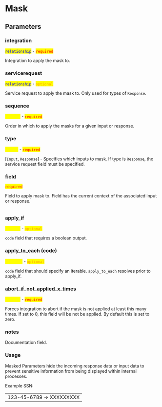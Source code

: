 # Mask

## Parameters

### integration

<mark style="color:blue;">`relationship`</mark> <mark style="color:blue;"></mark><mark style="color:blue;"></mark> - <mark style="color:red;">`required`</mark>

Integration to apply the mask to.

### servicerequest

<mark style="color:blue;">`relationship`</mark> <mark style="color:blue;"></mark><mark style="color:blue;"></mark> - <mark style="color:orange;">`optional`</mark>&#x20;

Service request to apply the mask to. Only used for types of `Response`.

### sequence

<mark style="color:yellow;">`integer`</mark> - <mark style="color:red;">`required`</mark>

Order in which to apply the masks for a given input or response.

### type

<mark style="color:yellow;">`string`</mark> - <mark style="color:red;">`required`</mark>

\[`Input`, `Response`] - Specifies which inputs to mask. If type is `Response`, the service request field must be specified.

### field

<mark style="color:red;">`required`</mark>

Field to apply mask to. Field has the current context of the associated input or response.

```py
```

### apply\_if

<mark style="color:yellow;">`boolean`</mark> - <mark style="color:orange;">`optional`</mark>

`code` field that requires a boolean output.

### apply\_to\_each (code)

<mark style="color:yellow;">`iterable`</mark> - <mark style="color:orange;">`optional`</mark>

`code` field that should specify an iterable. `apply_to_each` resolves prior to apply\_if.

### abort\_if\_not\_applied\_x\_times

<mark style="color:yellow;">`integer`</mark> - <mark style="color:red;">`required`</mark>

Forces integration to abort if the mask is not applied at least this many times. If set to 0, this field will be not be applied. By default this is set to zero.

### notes

Documentation field.

### Usage

Masked Parameters hide the incoming response data or input data to prevent sensitive information from being displayed within internal processes.

Example SSN:

|                          |
| ------------------------ |
| 123-45-6789 -> XXXXXXXXX |
